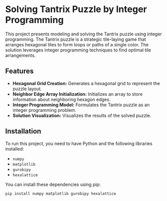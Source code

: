 # Solving Tantrix Puzzle by Integer Programming
This project presents modeling and solving the Tantrix puzzle using integer programming. The Tantrix puzzle is a strategic tile-laying game that arranges hexagonal tiles to form loops or paths of a single color. The solution leverages integer programming techniques to find optimal tile arrangements.

## Features

- **Hexagonal Grid Creation:** Generates a hexagonal grid to represent the puzzle layout.
- **Neighbor Edge Array Initialization:** Initializes an array to store information about neighboring hexagon edges.
- **Integer Programming Model:** Formulates the Tantrix puzzle as an integer programming problem.
- **Solution Visualization:** Visualizes the results of the solved puzzle.

## Installation

To run this project, you need to have Python and the following libraries installed:

- `numpy`
- `matplotlib`
- `gurobipy`
- `hexalattice`

You can install these dependencies using pip:

```bash
pip install numpy matplotlib gurobipy hexalattice

